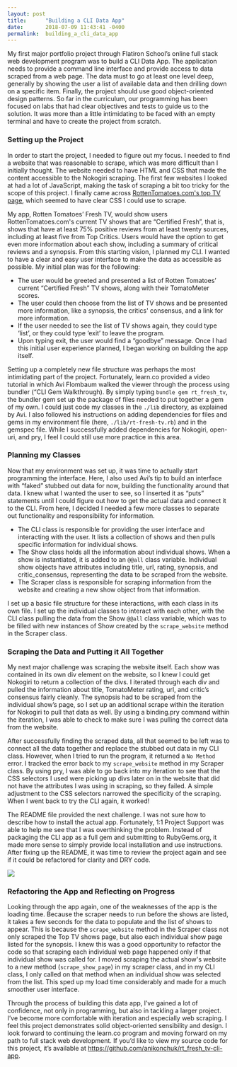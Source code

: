 ```yaml
---
layout: post
title:      "Building a CLI Data App"
date:       2018-07-09 11:43:41 -0400
permalink:  building_a_cli_data_app
---
```



My first major portfolio project through Flatiron School’s online full stack web development program was to build a CLI Data App. The application needs to provide a command line interface and provide access to data scraped from a web page. The data must to go at least one level deep, generally by showing the user a list of available data and then drilling down on a specific item. Finally, the project should use good object-oriented design patterns. So far in the curriculum, our programming has been focused on labs that had clear objectives and tests to guide us to the solution. It was more than a little intimidating to be faced with an empty terminal and have to create the project from scratch. 

### Setting up the Project
In order to start the project, I needed to figure out my focus.  I needed to find a website that was reasonable to scrape, which was more difficult than I initially thought. The website needed to have HTML and CSS that made the content accessible to the Nokogiri scraping. The first few websites I looked at had a lot of JavaScript, making the task of scraping a bit too tricky for the scope of this project. I finally came across [RottenTomatoes.com's top TV page](https://www.rottentomatoes.com/top-tv/), which seemed to have clear CSS I could use to scrape. 

My app, Rotten Tomatoes’ Fresh TV, would show users RottenTomatoes.com's current TV shows that are “Certified Fresh”, that is, shows that have at least 75% positive reviews from at least twenty sources, including at least five from Top Critics. Users would have the option to get even more information about each show, including a summary of critical reviews and a synopsis. From this starting vision, I planned my CLI. I wanted to have a clear and easy user interface to make the data as accessible as possible. My initial plan was for the following:
* The user would be greeted and presented a list of Rotten Tomatoes’ current “Certified Fresh” TV shows, along with their TomatoMeter scores.
* The user could then choose from the list of TV shows and be presented more information, like a synopsis, the critics' consensus, and a link for more information. 
* If the user needed to see the list of TV shows again, they could type ‘list’, or they could type ‘exit’ to leave the program.
* Upon typing exit, the user would find a “goodbye” message.
Once I had this initial user experience planned, I began working on building the app itself.

Setting up a completely new file structure was perhaps the most intimidating part of the project. Fortunately, learn.co provided a video tutorial in which Avi Flombaum walked the viewer through the process using bundler (“CLI Gem Walkthrough). By simply typing `bundle gem rt_fresh_tv`, the bundler gem set up the package of files needed to put together a gem of my own. I could just code my classes in the `./lib` directory, as explained by Avi. I also followed his instructions on adding dependencies for files and gems in my environment file (here, `./lib/rt-fresh-tv.rb`) and in the gemspec file. While I successfully added dependencies for Nokogiri, open-uri, and pry, I feel I could still use more practice in this area. 

### Planning my Classes
Now that my environment was set up, it was time to actually start programming the interface. Here, I also used Avi’s tip to build an interface with “faked” stubbed out data for now, building the functionality around that data. I knew what I wanted the user to see, so I inserted it as “puts” statements until I could figure out how to get the actual data and connect it to the CLI. From here, I decided I needed a few more classes to separate out functionality and responsibility for information. 
* The CLI class is responsible for providing the user interface and interacting with the user. It lists a collection of shows and then pulls specific information for individual shows.
* The Show class holds all the information about individual shows. When a show is instantiated, it is added to an `@@all` class variable. Individual show objects have attributes including title, url, rating, synopsis, and critic_consensus, representing the data to be scraped from the website.
* The Scraper class is responsible for scraping information from the website and creating a new show object from that information.

I set up a basic file structure for these interactions, with each class in its own file. I set up the individual classes to interact with each other, with the CLI class pulling the data from the Show `@@all` class variable, which was to be filled with new instances of Show created by the `scrape_website` method in the Scraper class. 

### Scraping the Data and Putting it All Together
My next major challenge was scraping the website itself. Each show was contained in its own div element on the website, so I knew I could get Nokogiri to return a collection of the divs. I iterated through each div and pulled the information about title, TomatoMeter rating, url, and critic’s consensus fairly cleanly. The synopsis had to be scraped from the individual show’s page, so I set up an additional scrape within the iteration for Nokogiri to pull that data as well. By using a binding.pry command within the iteration, I was able to check to make sure I was pulling the correct data from the website. 

After successfully finding the scraped data, all that seemed to be left was to connect all the data together and replace the stubbed out data in my CLI class. However, when I tried to run the program, it returned a `No Method` error. I tracked the error back to my `scrape_website` method in my Scraper class. By using pry, I was able to go back into my iteration to see that the CSS selectors I used were picking up divs later on in the website that did not have the attributes I was using in scraping, so they failed. A simple adjustment to the CSS selectors narrowed the specificity of the scraping. When I went back to try the CLI again, it worked!

The README file provided the next challenge. I was not sure how to describe how to install the actual app. Fortunately, 1:1 Project Support was able to help me see that I was overthinking the problem. Instead of packaging the CLI app as a full gem and submitting to RubyGems.org, it made more sense to simply provide local installation and use instructions. After fixing up the README, it was time to review the project again and see if it could be refactored for clarity and DRY code. 

![](https://i.imgur.com/5aZjvF7.png?2)

### Refactoring the App and Reflecting on Progress
Looking through the app again, one of the weaknesses of the app is the loading time. Because the scraper needs to run before the shows are listed, it takes a few seconds for the data to populate and the list of shows to appear. This is because the `scrape_website` method in the Scraper class not only scraped the Top TV shows page, but also each individual show page listed for the synopsis. I knew this was a good opportunity to refactor the code so that scraping each individual web page happened only if that individual show was called for. I moved scraping the actual show's website to a new method (`scrape_show_page`) in my scraper class, and in my CLI class, I only called on that method when an individual show was selected from the list. This sped up my load time considerably and made for a much smoother user interface. 

Through the process of building this data app, I’ve gained a lot of confidence, not only in programming, but also in tackling a larger project. I’ve become more comfortable with iteration and especially web scraping. I feel this project demonstrates solid object-oriented sensibility and design. I look forward to continuing the learn.co program and moving forward on my path to full stack web development. If you’d like to view my source code for this project, it’s available at https://github.com/anikonchuk/rt_fresh_tv-cli-app. 


